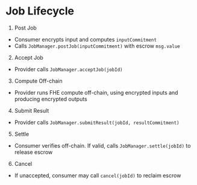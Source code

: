 # Job Lifecycle

1. Post Job
- Consumer encrypts input and computes `inputCommitment`
- Calls `JobManager.postJob(inputCommitment)` with escrow `msg.value`

2. Accept Job
- Provider calls `JobManager.acceptJob(jobId)`

3. Compute Off-chain
- Provider runs FHE compute off-chain, using encrypted inputs and producing encrypted outputs

4. Submit Result
- Provider calls `JobManager.submitResult(jobId, resultCommitment)`

5. Settle
- Consumer verifies off-chain. If valid, calls `JobManager.settle(jobId)` to release escrow

6. Cancel
- If unaccepted, consumer may call `cancel(jobId)` to reclaim escrow

